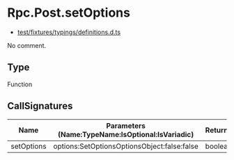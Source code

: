 # Rpc.Post.setOptions

* [test/fixtures/typings/definitions.d.ts](/test/fixtures/typings/definitions.d.ts#L87)

No comment.

## Type

Function

## CallSignatures

Name|Parameters (Name:TypeName:IsOptional:IsVariadic)|ReturnTypeName|Comment
---|---|---|---
setOptions|options:SetOptionsOptionsObject:false:false |boolean|
